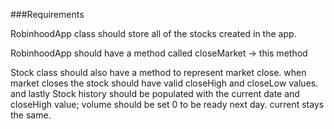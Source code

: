 ###Requirements

RobinhoodApp class should store all of the stocks created in the app.

RobinhoodApp should have a method called closeMarket -> this method

Stock class should also have a method to represent market close.
when market closes the stock should have valid closeHigh and closeLow values.
and lastly Stock history should be populated with the current date and closeHigh value;
volume should be set 0 to be ready next day. current stays the same.